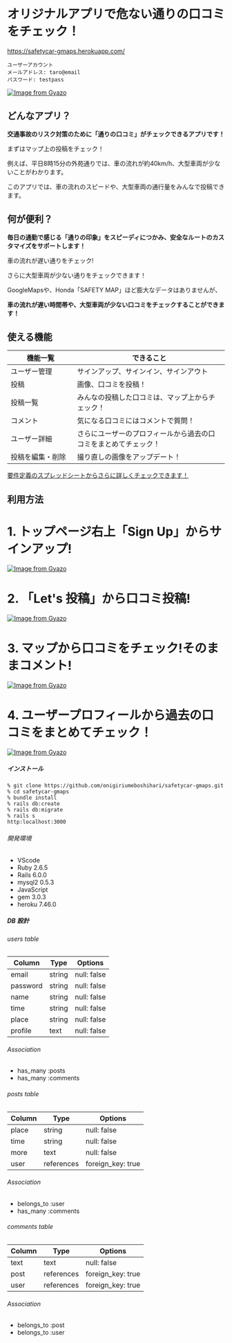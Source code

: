 # オリジナルアプリで危ない通りの口コミをチェック！
https://safetycar-gmaps.herokuapp.com/


```
ユーザーアカウント
メールアドレス: taro@email
パスワード: testpass
```

[![Image from Gyazo](https://i.gyazo.com/c6c6b141281d1d34140c9dfe7c055ebe.gif)](https://gyazo.com/c6c6b141281d1d34140c9dfe7c055ebe)


## どんなアプリ？

**交通事故のリスク対策のために「通りの口コミ」がチェックできるアプリです！**

まずはマップ上の投稿をチェック！

例えば、平日8時15分の外苑通りでは、車の流れが約40km/h、大型車両が少ないことがわかります。

このアプリでは、車の流れのスピードや、大型車両の通行量をみんなで投稿できます。


## 何が便利？

**毎日の通勤で感じる「通りの印象」をスピーディにつかみ、安全なルートのカスタマイズをサポートします！**

車の流れが遅い通りをチェック!

さらに大型車両が少ない通りをチェックできます！

GoogleMapsや、Honda「SAFETY MAP」ほど膨大なデータはありませんが、

**車の流れが遅い時間帯や、大型車両が少ない口コミをチェックすることができます！**

## 使える機能

| 機能一覧           | できること                                        |
| ----------------- | --------------------------------------------- |
| ユーザー管理      | サインアップ、サインイン、サインアウト                     |
| 投稿　　　　　　　 | 画像、口コミを投稿！ |
| 投稿一覧         | みんなの投稿した口コミは、マップ上からチェック！              |
| コメント           | 気になる口コミにはコメントで質問！                     |
| ユーザー詳細      | さらにユーザーのプロフィールから過去の口コミをまとめてチェック！              |
| 投稿を編集・削除 | 撮り直しの画像をアップデート！                             |

[要件定義のスプレッドシートからさらに詳しくチェックできます！](https://docs.google.com/spreadsheets/d/1NuQulUwFqS7QxpFDnE5fzaExEepKpEp_-1yTyHN6ypo/edit?pli=1#gid=282075926)

## 利用方法

# 1. トップページ右上「Sign Up」からサインアップ!
[![Image from Gyazo](https://i.gyazo.com/ae42eb1de52ea0bfe9c02e6bf4b67ea2.png)](https://gyazo.com/ae42eb1de52ea0bfe9c02e6bf4b67ea2)
# 2. 「Let's 投稿」から口コミ投稿!
[![Image from Gyazo](https://i.gyazo.com/f3bffb8c7039eba49c535b859fc14592.png)](https://gyazo.com/f3bffb8c7039eba49c535b859fc14592)
# 3. マップから口コミをチェック!そのままコメント!
[![Image from Gyazo](https://i.gyazo.com/6bd8a6fd4456f7829a09b606c2babc5a.gif)](https://gyazo.com/6bd8a6fd4456f7829a09b606c2babc5a)
# 4. ユーザープロフィールから過去の口コミをまとめてチェック！
[![Image from Gyazo](https://i.gyazo.com/39d0c656ab7cd7ffb88c6b0e996a7775.jpg)](https://gyazo.com/39d0c656ab7cd7ffb88c6b0e996a7775)

##### インストール

```
% git clone https://github.com/onigiriumeboshihari/safetycar-gmaps.git
% cd safetycar-gmaps
% bundle install
% rails db:create
% rails db:migrate
% rails s
http:localhost:3000
```

###### 開発環境

- VScode
- Ruby 2.6.5
- Rails 6.0.0
- mysql2 0.5.3
- JavaScript
- gem 3.0.3
- heroku 7.46.0

##### DB 設計

###### users table

| Column             | Type                | Options                 |
|--------------------|---------------------|-------------------------|
| email              | string              | null: false             |
| password           | string              | null: false             |
| name               | string              | null: false             |
| time               | string              | null: false             |
| place              | string              | null: false             |
| profile            | text                | null: false             |

###### Association

* has_many :posts
* has_many :comments

###### posts table

| Column                              | Type       | Options           |
|-------------------------------------|------------|-------------------|
| place                               | string     | null: false       |
| time                                | string     | null: false       |
| more                                | text       | null: false       |
| user                                | references | foreign_key: true |

###### Association

- belongs_to :user
- has_many :comments

###### comments table

| Column      | Type       | Options           |
|-------------|------------|-------------------|
| text        | text       | null: false       |
| post        | references | foreign_key: true |
| user        | references | foreign_key: true |

###### Association

- belongs_to :post
- belongs_to :user

